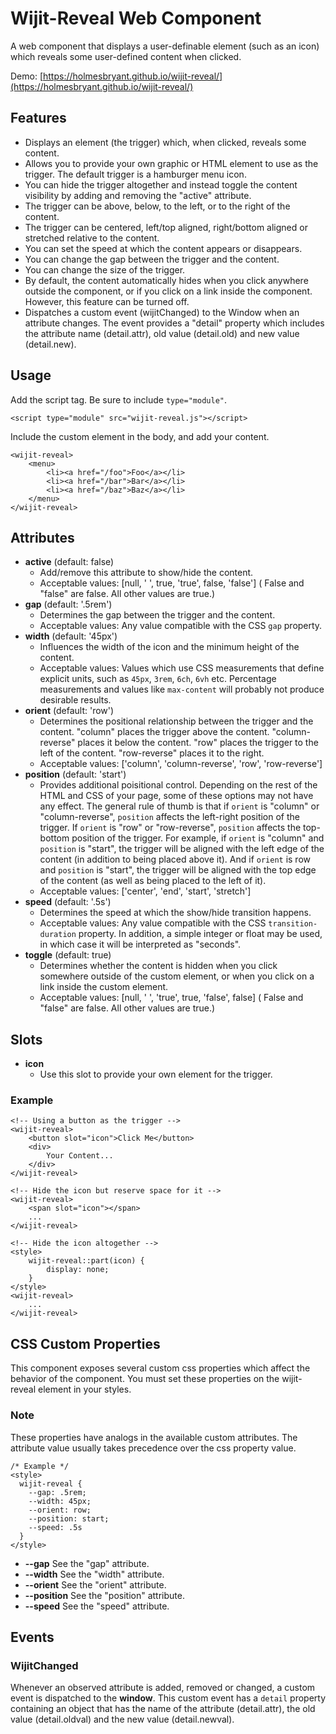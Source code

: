 # Wijit-Reveal Web Component

A web component that displays a user-definable element (such as an icon) which reveals some user-defined content when clicked.

Demo: [https://holmesbryant.github.io/wijit-reveal/](https://holmesbryant.github.io/wijit-reveal/)

## Features
- Displays an element (the trigger) which, when clicked, reveals some content.
- Allows you to provide your own graphic or HTML element to use as the trigger. The default trigger is a hamburger menu icon.
- You can hide the trigger altogether and instead toggle the content visibility by adding and removing the "active" attribute.
- The trigger can be above, below, to the left, or to the right of the content.
- The trigger can be centered, left/top aligned, right/bottom aligned or stretched relative to the content.
- You can set the speed at which the content appears or disappears.
- You can change the gap between the trigger and the content.
- You can change the size of the trigger.
- By default, the content automatically hides when you click anywhere outside the component, or if you click on a link inside the component. However, this feature can be turned off.
- Dispatches a custom event (wijitChanged) to the Window when an attribute changes. The event provides a "detail" property which includes the attribute name (detail.attr), old value (detail.old) and new value (detail.new).

## Usage

Add the script tag. Be sure to include `type="module"`.

    <script type="module" src="wijit-reveal.js"></script>

Include the custom element in the body, and add your content.

    <wijit-reveal>
        <menu>
            <li><a href="/foo">Foo</a></li>
            <li><a href="/bar">Bar</a></li>
            <li><a href="/baz">Baz</a></li>
        </menu>
    </wijit-reveal>

## Attributes
- **active** (default: false)
    - Add/remove this attribute to show/hide the content.
    - Acceptable values: [null, ' ', true, 'true', false, 'false'] ( False and "false" are false. All other values are true.)
- **gap** (default: '.5rem')
    - Determines the gap between the trigger and the content.
    - Acceptable values: Any value compatible with the CSS `gap` property.
- **width** (default: '45px')
    - Influences the width of the icon and the minimum height of the content.
    - Acceptable values: Values which use CSS measurements that define explicit units, such as `45px`, `3rem`, `6ch`, `6vh` etc. Percentage measurements and values like `max-content` will probably not produce desirable results.
- **orient** (default: 'row')
    - Determines the positional relationship between the trigger and the content. "column" places the trigger above the content. "column-reverse" places it below the content. "row" places the trigger to the left of the content. "row-reverse" places it to the right.
    - Acceptable values: ['column', 'column-reverse', 'row', 'row-reverse']
- **position** (default: 'start')
    - Provides additional poisitional control. Depending on the rest of the HTML and CSS of your page, some of these options may not have any effect. The general rule of thumb is that if `orient` is "column" or "column-reverse", `position` affects the left-right position of the trigger. If `orient` is "row" or "row-reverse", `position` affects the top-bottom position of the trigger. For example, if `orient` is "column" and `position` is "start", the trigger will be aligned with the left edge of the content (in addition to being placed above it). And if `orient` is row and `position` is "start", the trigger will be aligned with the top edge of the content (as well as being placed to the left of it).
    - Acceptable values: ['center', 'end', 'start', 'stretch']
- **speed** (default: '.5s')
    - Determines the speed at which the show/hide transition happens.
    - Acceptable values: Any value compatible with the CSS `transition-duration` property. In addition, a simple integer or float may be used, in which case it will be interpreted as "seconds".
- **toggle** (default: true)
    - Determines whether the content is hidden when you click somewhere outside of the custom element, or when you click on a link inside the custom element.
    - Acceptable values: [null, ' ', 'true', true, 'false', false] ( False and "false" are false. All other values are true.)

## Slots

- **icon**
    - Use this slot to provide your own element for the trigger.

### Example

    <!-- Using a button as the trigger -->
    <wijit-reveal>
        <button slot="icon">Click Me</button>
        <div>
            Your Content...
        </div>
    </wijit-reveal>

    <!-- Hide the icon but reserve space for it -->
    <wijit-reveal>
        <span slot="icon"></span>
        ...
    </wijit-reveal>

    <!-- Hide the icon altogether -->
    <style>
        wijit-reveal::part(icon) {
            display: none;
        }
    </style>
    <wijit-reveal>
        ...
    </wijit-reveal>

## CSS Custom Properties

This component exposes several custom css properties which affect the behavior of the component. You must set these properties on the wijit-reveal element in your styles.

### Note

These properties have analogs in the available custom attributes. The attribute value usually takes precedence over the css property value.

    /* Example */
    <style>
      wijit-reveal {
        --gap: .5rem;
        --width: 45px;
        --orient: row;
        --position: start;
        --speed: .5s
      }
    </style>

- **--gap** See the "gap" attribute.
- **--width** See the "width" attribute.
- **--orient** See the "orient" attribute.
- **--position** See the "position" attribute.
- **--speed** See the "speed" attribute.

## Events

### WijitChanged

Whenever an observed attribute is added, removed or changed, a custom event is dispatched to the **window**. This custom event has a `detail` property containing an object that has the name of the attribute (detail.attr), the old value (detail.oldval) and the new value (detail.newval).
